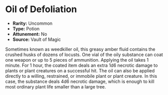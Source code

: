 # Oil of Defoliation

- **Rarity:** Uncommon
- **Type:** Potion
- **Attunement:** No
- **Source:** Vault of Magic

Sometimes known as weedkiller oil, this greasy amber fluid contains the crushed husks of dozens of locusts. One vial of the oily substance can coat one weapon or up to 5 pieces of ammunition. Applying the oil takes 1 minute. For 1 hour, the coated item deals an extra 1d6 necrotic damage to plants or plant creatures on a successful hit. The oil can also be applied directly to a willing, restrained, or immobile plant or plant creature. In this case, the substance deals 4d6 necrotic damage, which is enough to kill most ordinary plant life smaller than a large tree.
